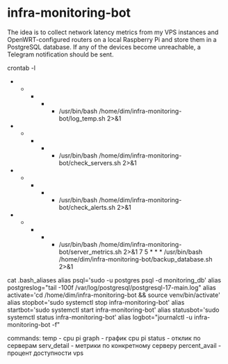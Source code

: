 # infra-monitoring-bot

The idea is to collect network latency metrics from my VPS instances and OpenWRT-configured routers on a local Raspberry Pi and store them in a PostgreSQL database. If any of the devices become unreachable, a Telegram notification should be sent.

crontab -l
* * * * * /usr/bin/bash /home/dim/infra-monitoring-bot/log_temp.sh 2>&1
* * * * * /usr/bin/bash /home/dim/infra-monitoring-bot/check_servers.sh 2>&1
* * * * * /usr/bin/bash /home/dim/infra-monitoring-bot/check_alerts.sh 2>&1
* * * * * /usr/bin/bash /home/dim/infra-monitoring-bot/server_metrics.sh 2>&1
7 5 * * * /usr/bin/bash /home/dim/infra-monitoring-bot/backup_database.sh 2>&1


cat .bash_aliases
alias psql='sudo -u postgres psql -d monitoring_db'
alias postgreslog="tail -100f /var/log/postgresql/postgresql-17-main.log"
alias activate='cd /home/dim/infra-monitoring-bot && source venv/bin/activate'
alias stopbot='sudo systemctl stop infra-monitoring-bot'
alias startbot='sudo systemctl start infra-monitoring-bot'
alias statusbot='sudo systemctl status infra-monitoring-bot'
alias logbot="journalctl -u infra-monitoring-bot -f"

commands:
temp - cpu pi
graph - график cpu pi
status - отклик по серверам
serv_detail - метрики по конкретному серверу
percent_avail - процент доступности vps
